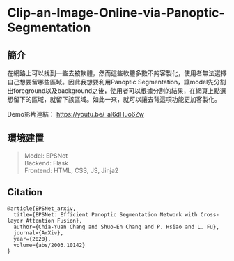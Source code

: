 ﻿# Clip-an-Image-Online-via-Panoptic-Segmentation

## 簡介
在網路上可以找到一些去被軟體，然而這些軟體多數不夠客製化，使用者無法選擇自己想要留哪些區域。因此我想要利用Panoptic Segmentation，讓model先分割出foreground以及background之後，使用者可以根據分割的結果，在網頁上點選想留下的區域，就留下該區域。如此一來，就可以讓去背這項功能更加客製化。

Demo影片連結： https://youtu.be/_al6dHuo6Zw
## 環境建置
> Model: EPSNet  
> Backend: Flask  
> Frontend: HTML, CSS, JS, Jinja2 
## Citation
```
@article{EPSNet_arxiv,  
  title={EPSNet: Efficient Panoptic Segmentation Network with Cross-layer Attention Fusion},  
  author={Chia-Yuan Chang and Shuo-En Chang and P. Hsiao and L. Fu},  
  journal={ArXiv},  
  year={2020},  
  volume={abs/2003.10142}  
}
```